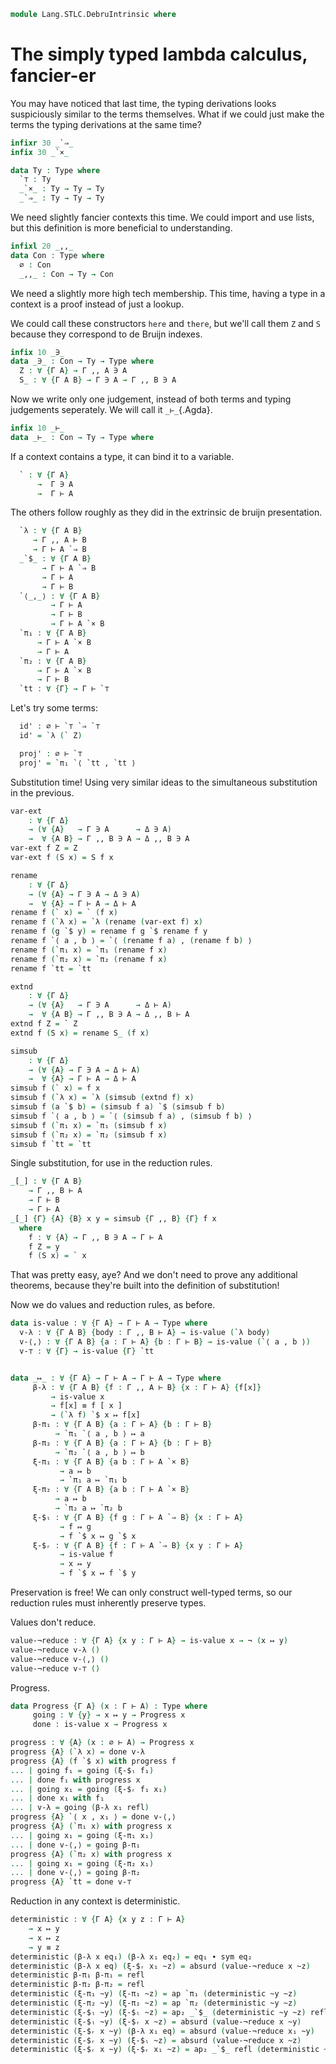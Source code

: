 <!--
```agda
open import 1Lab.HLevel.Closure
open import 1Lab.Prelude

open import Data.Maybe
open import Data.Bool
open import Data.Dec
open import Data.Fin
open import Data.Nat
open import Data.Sum
```
-->

```agda
module Lang.STLC.DebruIntrinsic where
```

# The simply typed lambda calculus, fancier-er

You may have noticed that last time, the typing
derivations looks suspiciously similar to the terms themselves.
What if we could just make the terms the typing derivations at the
same time?

```agda
infixr 30 _`⇒_
infix 30 _`×_

data Ty : Type where
  `⊤ : Ty
  _`×_ : Ty → Ty → Ty
  _`⇒_ : Ty → Ty → Ty
```

We need slightly fancier contexts this time. We could import and use
lists, but this definition is more beneficial to understanding.

```agda
infixl 20 _,,_
data Con : Type where
  ∅ : Con
  _,,_ : Con → Ty → Con
```

We need a slightly more high tech membership. This time, having a type
in a context is a proof instead of just a lookup.

We could call these constructors `here` and `there`, but we'll call them
`Z` and `S` because they correspond to de Bruijn indexes.

```agda
infix 10 _∋_
data _∋_ : Con → Ty → Type where
  Z : ∀ {Γ A} → Γ ,, A ∋ A
  S_ : ∀ {Γ A B} → Γ ∋ A → Γ ,, B ∋ A
```

Now we write only one judgement, instead of both terms and typing
judgements seperately. We will call it `_⊢_`{.Agda}.

```agda
infix 10 _⊢_
data _⊢_ : Con → Ty → Type where
```

If a context contains a type, it can bind it to a variable.

```agda
  ` : ∀ {Γ A}
      →  Γ ∋ A
      →  Γ ⊢ A
```

The others follow roughly as they did in the extrinsic de bruijn presentation.

```agda
  `λ : ∀ {Γ A B}
     → Γ ,, A ⊢ B
     → Γ ⊢ A `⇒ B
  _`$_ : ∀ {Γ A B}
       → Γ ⊢ A `⇒ B
       → Γ ⊢ A
       → Γ ⊢ B
  `⟨_,_⟩ : ∀ {Γ A B}
         → Γ ⊢ A
         → Γ ⊢ B
         → Γ ⊢ A `× B
  `π₁ : ∀ {Γ A B}
      → Γ ⊢ A `× B
      → Γ ⊢ A
  `π₂ : ∀ {Γ A B}
      → Γ ⊢ A `× B
      → Γ ⊢ B
  `tt : ∀ {Γ} → Γ ⊢ `⊤
```

Let's try some terms:


<!--
```agda
module Example-1 where
```
-->

```agda
  id' : ∅ ⊢ `⊤ `⇒ `⊤
  id' = `λ (` Z)

  proj' : ∅ ⊢ `⊤
  proj' = `π₁ `⟨ `tt , `tt ⟩
```


Substitution time! Using very similar ideas to the
simultaneous substitution in the previous.

```agda
var-ext
    : ∀ {Γ Δ}
    → (∀ {A}   → Γ ∋ A      → Δ ∋ A)
    →  ∀ {A B} → Γ ,, B ∋ A → Δ ,, B ∋ A
var-ext f Z = Z
var-ext f (S x) = S f x

rename
    : ∀ {Γ Δ}
    → (∀ {A} → Γ ∋ A → Δ ∋ A)
    →  ∀ {A} → Γ ⊢ A → Δ ⊢ A
rename f (` x) = ` (f x)
rename f (`λ x) = `λ (rename (var-ext f) x)
rename f (g `$ y) = rename f g `$ rename f y
rename f `⟨ a , b ⟩ = `⟨ (rename f a) , (rename f b) ⟩
rename f (`π₁ x) = `π₁ (rename f x)
rename f (`π₂ x) = `π₂ (rename f x)
rename f `tt = `tt

extnd
    : ∀ {Γ Δ}
    → (∀ {A}   → Γ ∋ A      → Δ ⊢ A)
    →  ∀ {A B} → Γ ,, B ∋ A → Δ ,, B ⊢ A
extnd f Z = ` Z
extnd f (S x) = rename S_ (f x)

simsub
    : ∀ {Γ Δ}
    → (∀ {A} → Γ ∋ A → Δ ⊢ A)
    →  ∀ {A} → Γ ⊢ A → Δ ⊢ A
simsub f (` x) = f x
simsub f (`λ x) = `λ (simsub (extnd f) x)
simsub f (a `$ b) = (simsub f a) `$ (simsub f b)
simsub f `⟨ a , b ⟩ = `⟨ (simsub f a) , (simsub f b) ⟩
simsub f (`π₁ x) = `π₁ (simsub f x)
simsub f (`π₂ x) = `π₂ (simsub f x)
simsub f `tt = `tt
```

Single substitution, for use in the reduction rules.

```agda
_[_] : ∀ {Γ A B}
    → Γ ,, B ⊢ A
    → Γ ⊢ B
    → Γ ⊢ A
_[_] {Γ} {A} {B} x y = simsub {Γ ,, B} {Γ} f x
  where
    f : ∀ {A} → Γ ,, B ∋ A → Γ ⊢ A
    f Z = y
    f (S x) = ` x
```

That was pretty easy, aye? And we don't need to prove any additional
theorems, because they're built into the definition of substitution!

Now we do values and reduction rules, as before.

<!--
```agda
infix 10 _↦_
```
-->

```agda
data is-value : ∀ {Γ A} → Γ ⊢ A → Type where
  v-λ : ∀ {Γ A B} {body : Γ ,, B ⊢ A} → is-value (`λ body)
  v-⟨,⟩ : ∀ {Γ A B} {a : Γ ⊢ A} {b : Γ ⊢ B} → is-value (`⟨ a , b ⟩)
  v-⊤ : ∀ {Γ} → is-value {Γ} `tt


data _↦_ : ∀ {Γ A} → Γ ⊢ A → Γ ⊢ A → Type where
     β-λ : ∀ {Γ A B} {f : Γ ,, A ⊢ B} {x : Γ ⊢ A} {f[x]}
         → is-value x
         → f[x] ≡ f [ x ]
         → (`λ f) `$ x ↦ f[x]
     β-π₁ : ∀ {Γ A B} {a : Γ ⊢ A} {b : Γ ⊢ B}
          → `π₁ `⟨ a , b ⟩ ↦ a
     β-π₂ : ∀ {Γ A B} {a : Γ ⊢ A} {b : Γ ⊢ B}
          → `π₂ `⟨ a , b ⟩ ↦ b
     ξ-π₁ : ∀ {Γ A B} {a b : Γ ⊢ A `× B}
           → a ↦ b
           → `π₁ a ↦ `π₁ b
     ξ-π₂ : ∀ {Γ A B} {a b : Γ ⊢ A `× B}
          → a ↦ b
          → `π₂ a ↦ `π₂ b
     ξ-$ₗ : ∀ {Γ A B} {f g : Γ ⊢ A `⇒ B} {x : Γ ⊢ A}
           → f ↦ g
           → f `$ x ↦ g `$ x
     ξ-$ᵣ : ∀ {Γ A B} {f : Γ ⊢ A `⇒ B} {x y : Γ ⊢ A}
           → is-value f
           → x ↦ y
           → f `$ x ↦ f `$ y
```

Preservation is free! We can only construct well-typed terms,
so our reduction rules must inherently preserve types.

Values don't reduce.

```agda
value-¬reduce : ∀ {Γ A} {x y : Γ ⊢ A} → is-value x → ¬ (x ↦ y)
value-¬reduce v-λ ()
value-¬reduce v-⟨,⟩ ()
value-¬reduce v-⊤ ()
```

Progress.

```agda
data Progress {Γ A} (x : Γ ⊢ A) : Type where
     going : ∀ {y} → x ↦ y → Progress x
     done : is-value x → Progress x

progress : ∀ {A} (x : ∅ ⊢ A) → Progress x
progress {A} (`λ x) = done v-λ
progress {A} (f `$ x) with progress f
... | going f₁ = going (ξ-$ₗ f₁)
... | done f₁ with progress x
... | going x₁ = going (ξ-$ᵣ f₁ x₁)
... | done x₁ with f₁
... | v-λ = going (β-λ x₁ refl)
progress {A} `⟨ x , x₁ ⟩ = done v-⟨,⟩
progress {A} (`π₁ x) with progress x
... | going x₁ = going (ξ-π₁ x₁)
... | done v-⟨,⟩ = going β-π₁
progress {A} (`π₂ x) with progress x
... | going x₁ = going (ξ-π₂ x₁)
... | done v-⟨,⟩ = going β-π₂
progress {A} `tt = done v-⊤
```

Reduction in any context is deterministic.

```agda
deterministic : ∀ {Γ A} {x y z : Γ ⊢ A}
    → x ↦ y
    → x ↦ z
    → y ≡ z
deterministic (β-λ x eq₁) (β-λ x₁ eq₂) = eq₁ ∙ sym eq₂
deterministic (β-λ x eq) (ξ-$ᵣ x₁ ~z) = absurd (value-¬reduce x ~z)
deterministic β-π₁ β-π₁ = refl
deterministic β-π₂ β-π₂ = refl
deterministic (ξ-π₁ ~y) (ξ-π₁ ~z) = ap `π₁ (deterministic ~y ~z)
deterministic (ξ-π₂ ~y) (ξ-π₂ ~z) = ap `π₂ (deterministic ~y ~z)
deterministic (ξ-$ₗ ~y) (ξ-$ₗ ~z) = ap₂ _`$_ (deterministic ~y ~z) refl
deterministic (ξ-$ₗ ~y) (ξ-$ᵣ x ~z) = absurd (value-¬reduce x ~y)
deterministic (ξ-$ᵣ x ~y) (β-λ x₁ eq) = absurd (value-¬reduce x₁ ~y)
deterministic (ξ-$ᵣ x ~y) (ξ-$ₗ ~z) = absurd (value-¬reduce x ~z)
deterministic (ξ-$ᵣ x ~y) (ξ-$ᵣ x₁ ~z) = ap₂ _`$_ refl (deterministic ~y ~z)
```
